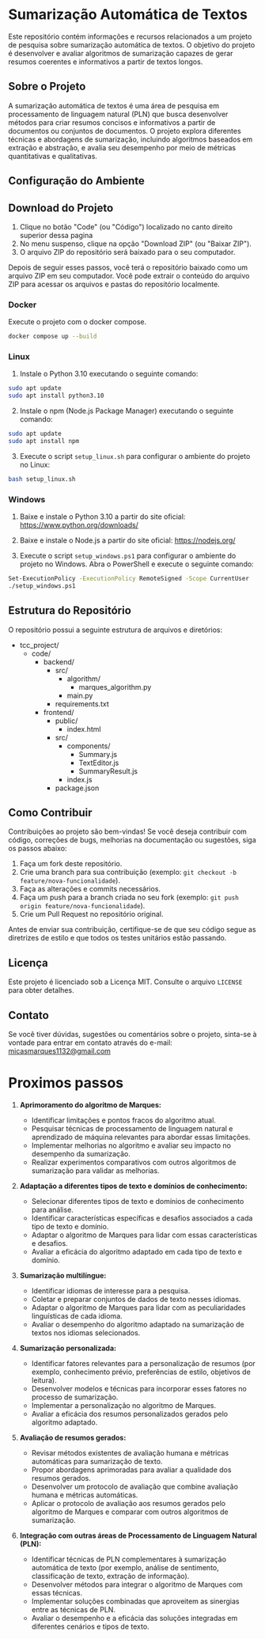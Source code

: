 # Sumarização Automática de Textos

Este repositório contém informações e recursos relacionados a um projeto de pesquisa sobre sumarização automática de textos. O objetivo do projeto é desenvolver e avaliar algoritmos de sumarização capazes de gerar resumos coerentes e informativos a partir de textos longos.

## Sobre o Projeto

A sumarização automática de textos é uma área de pesquisa em processamento de linguagem natural (PLN) que busca desenvolver métodos para criar resumos concisos e informativos a partir de documentos ou conjuntos de documentos. O projeto explora diferentes técnicas e abordagens de sumarização, incluindo algoritmos baseados em extração e abstração, e avalia seu desempenho por meio de métricas quantitativas e qualitativas.

## Configuração do Ambiente

## Download do Projeto
1. Clique no botão "Code" (ou "Código") localizado no canto direito superior dessa pagina
2. No menu suspenso, clique na opção "Download ZIP" (ou "Baixar ZIP").
3. O arquivo ZIP do repositório será baixado para o seu computador.

Depois de seguir esses passos, você terá o repositório baixado como um arquivo ZIP em seu computador. Você pode extrair o conteúdo do arquivo ZIP para acessar os arquivos e pastas do repositório localmente.

### Docker

Execute o projeto com o docker compose.
```bash
docker compose up --build
```
### Linux

1. Instale o Python 3.10 executando o seguinte comando:
```bash
sudo apt update
sudo apt install python3.10
```

2. Instale o npm (Node.js Package Manager) executando o seguinte comando:

```bash
sudo apt update
sudo apt install npm
```

3. Execute o script `setup_linux.sh` para configurar o ambiente do projeto no Linux:
```bash
bash setup_linux.sh
```

### Windows

1. Baixe e instale o Python 3.10 a partir do site oficial: https://www.python.org/downloads/

2. Baixe e instale o Node.js a partir do site oficial: https://nodejs.org/

3. Execute o script `setup_windows.ps1` para configurar o ambiente do projeto no Windows. Abra o PowerShell e execute o seguinte comando:
```bash
Set-ExecutionPolicy -ExecutionPolicy RemoteSigned -Scope CurrentUser
./setup_windows.ps1
```

## Estrutura do Repositório

O repositório possui a seguinte estrutura de arquivos e diretórios:

- tcc_project/
  - code/
    - backend/
      - src/
        - algorithm/
          - marques_algorithm.py
        - main.py
      - requirements.txt
    - frontend/
      - public/
        - index.html
      - src/
        - components/
          - Summary.js
          - TextEditor.js
          - SummaryResult.js
        - index.js
      - package.json

## Como Contribuir

Contribuições ao projeto são bem-vindas! Se você deseja contribuir com código, correções de bugs, melhorias na documentação ou sugestões, siga os passos abaixo:

1. Faça um fork deste repositório.
2. Crie uma branch para sua contribuição (exemplo: `git checkout -b feature/nova-funcionalidade`).
3. Faça as alterações e commits necessários.
4. Faça um push para a branch criada no seu fork (exemplo: `git push origin feature/nova-funcionalidade`).
5. Crie um Pull Request no repositório original.

Antes de enviar sua contribuição, certifique-se de que seu código segue as diretrizes de estilo e que todos os testes unitários estão passando.

## Licença

Este projeto é licenciado sob a Licença MIT. Consulte o arquivo `LICENSE` para obter detalhes.

## Contato

Se você tiver dúvidas, sugestões ou comentários sobre o projeto, sinta-se à vontade para entrar em contato através do e-mail: micasmarques1132@gmail.com

# Proximos passos

1. **Aprimoramento do algoritmo de Marques:**
   - Identificar limitações e pontos fracos do algoritmo atual.
   - Pesquisar técnicas de processamento de linguagem natural e aprendizado de máquina relevantes para abordar essas limitações.
   - Implementar melhorias no algoritmo e avaliar seu impacto no desempenho da sumarização.
   - Realizar experimentos comparativos com outros algoritmos de sumarização para validar as melhorias.

2. **Adaptação a diferentes tipos de texto e domínios de conhecimento:**
   - Selecionar diferentes tipos de texto e domínios de conhecimento para análise.
   - Identificar características específicas e desafios associados a cada tipo de texto e domínio.
   - Adaptar o algoritmo de Marques para lidar com essas características e desafios.
   - Avaliar a eficácia do algoritmo adaptado em cada tipo de texto e domínio.

3. **Sumarização multilíngue:**
   - Identificar idiomas de interesse para a pesquisa.
   - Coletar e preparar conjuntos de dados de texto nesses idiomas.
   - Adaptar o algoritmo de Marques para lidar com as peculiaridades linguísticas de cada idioma.
   - Avaliar o desempenho do algoritmo adaptado na sumarização de textos nos idiomas selecionados.

4. **Sumarização personalizada:**
   - Identificar fatores relevantes para a personalização de resumos (por exemplo, conhecimento prévio, preferências de estilo, objetivos de leitura).
   - Desenvolver modelos e técnicas para incorporar esses fatores no processo de sumarização.
   - Implementar a personalização no algoritmo de Marques.
   - Avaliar a eficácia dos resumos personalizados gerados pelo algoritmo adaptado.

5. **Avaliação de resumos gerados:**
   - Revisar métodos existentes de avaliação humana e métricas automáticas para sumarização de texto.
   - Propor abordagens aprimoradas para avaliar a qualidade dos resumos gerados.
   - Desenvolver um protocolo de avaliação que combine avaliação humana e métricas automáticas.
   - Aplicar o protocolo de avaliação aos resumos gerados pelo algoritmo de Marques e comparar com outros algoritmos de sumarização.

6. **Integração com outras áreas de Processamento de Linguagem Natural (PLN):**
   - Identificar técnicas de PLN complementares à sumarização automática de texto (por exemplo, análise de sentimento, classificação de texto, extração de informação).
   - Desenvolver métodos para integrar o algoritmo de Marques com essas técnicas.
   - Implementar soluções combinadas que aproveitem as sinergias entre as técnicas de PLN.
   - Avaliar o desempenho e a eficácia das soluções integradas em diferentes cenários e tipos de texto.